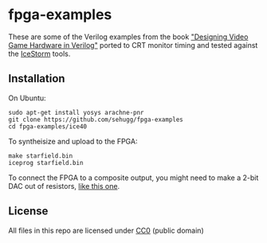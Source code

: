 # fpga-examples

These are some of the Verilog examples from the book
["Designing Video Game Hardware in Verilog"](https://www.amazon.com/gp/product/1728619440/ref=as_li_tl?ie=UTF8&camp=1789&creative=9325&creativeASIN=1728619440&linkCode=as2&tag=pzp-20&linkId=c149f6365c0a676065eb6d7c5f8dd6ae)
ported to CRT monitor timing and tested against the [IceStorm](http://www.clifford.at/icestorm/) tools.

## Installation

On Ubuntu:

    sudo apt-get install yosys arachne-pnr
    git clone https://github.com/sehugg/fpga-examples
    cd fpga-examples/ice40
    
To syntheisize and upload to the FPGA:

    make starfield.bin
    iceprog starfield.bin

To connect the FPGA to a composite output, you might need to make a 2-bit DAC out of resistors, [like this one](https://web.archive.org/web/20181001053135/http://www.rickard.gunee.com/projects/video/pic/howto.php).

## License

All files in this repo are licensed under [CC0](https://creativecommons.org/publicdomain/zero/1.0/) (public domain)
